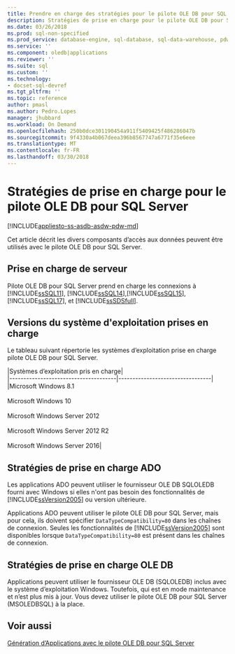 ```yaml
---
title: Prendre en charge des stratégies pour le pilote OLE DB pour SQL Server | Documents Microsoft
description: Stratégies de prise en charge pour le pilote OLE DB pour SQL Server
ms.date: 03/26/2018
ms.prod: sql-non-specified
ms.prod_service: database-engine, sql-database, sql-data-warehouse, pdw
ms.service: ''
ms.component: oledb|applications
ms.reviewer: ''
ms.suite: sql
ms.custom: ''
ms.technology:
- docset-sql-devref
ms.tgt_pltfrm: ''
ms.topic: reference
author: pmasl
ms.author: Pedro.Lopes
manager: jhubbard
ms.workload: On Demand
ms.openlocfilehash: 250b0dce301190454a911f5409425f486286047b
ms.sourcegitcommit: 9f4330a4b067deea396b8567747a6771f35e6eee
ms.translationtype: MT
ms.contentlocale: fr-FR
ms.lasthandoff: 03/30/2018
---
```

# <a name="support-policies-for-ole-db-driver-for-sql-server"></a>Stratégies de prise en charge pour le pilote OLE DB pour SQL Server
[!INCLUDE[appliesto-ss-asdb-asdw-pdw-md](../../../includes/appliesto-ss-asdb-asdw-pdw-md.md)]

  Cet article décrit les divers composants d’accès aux données peuvent être utilisés avec le pilote OLE DB pour SQL Server.  

## <a name="server-support"></a>Prise en charge de serveur  
 Pilote OLE DB pour SQL Server prend en charge les connexions à [!INCLUDE[ssSQL11](../../../includes/sssql11-md.md)], [!INCLUDE[ssSQL14](../../../includes/sssql14-md.md)],[!INCLUDE[ssSQL15](../../../includes/sssql15-md.md)], [!INCLUDE[ssSQL17](../../../includes/sssql17-md.md)], et [!INCLUDE[ssSDSfull](../../../includes/sssdsfull-md.md)].

## <a name="supported-operating-system-versions"></a>Versions du système d'exploitation prises en charge  
 Le tableau suivant répertorie les systèmes d’exploitation prise en charge pilote OLE DB pour SQL Server.  

|Systèmes d’exploitation pris en charge|  
|--------------------------------------|---------------------------------|   
|Microsoft Windows 8.1<br /><br />Microsoft Windows 10<br /><br /> Microsoft Windows Server 2012<br /><br />Microsoft Windows Server 2012 R2<br /><br />Microsoft Windows Server 2016|  

## <a name="ado-support-policies"></a>Stratégies de prise en charge ADO  
 Les applications ADO peuvent utiliser le fournisseur OLE DB SQLOLEDB fourni avec Windows si elles n'ont pas besoin des fonctionnalités de [!INCLUDE[ssVersion2005](../../../includes/ssversion2005-md.md)] ou version ultérieure.  

 Applications ADO peuvent utiliser le pilote OLE DB pour SQL Server, mais pour cela, ils doivent spécifier `DataTypeCompatibility=80` dans les chaînes de connexion. Seules les fonctionnalités de [!INCLUDE[ssVersion2005](../../../includes/ssversion2005-md.md)] sont disponibles lorsque `DataTypeCompatibility=80` est présent dans les chaînes de connexion.  

## <a name="ole-db-support-policies"></a>Stratégies de prise en charge OLE DB  
Applications peuvent utiliser le fournisseur OLE DB (SQLOLEDB) inclus avec le système d’exploitation Windows. Toutefois, qui est en mode maintenance et n’est plus mis à jour. Vous devez utiliser le pilote OLE DB pour SQL Server (MSOLEDBSQL) à la place.

## <a name="see-also"></a>Voir aussi  
 [Génération d’Applications avec le pilote OLE DB pour SQL Server](../../oledb/applications/building-applications-with-oledb-driver-for-sql-server.md)   
